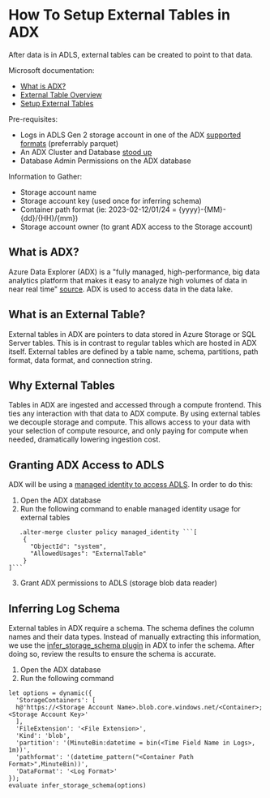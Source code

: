 # How To Setup External Tables in ADX

After data is in ADLS, external tables can be created to point to that data. 

Microsoft documentation:
* [What is ADX?](https://learn.microsoft.com/en-us/azure/data-explorer/data-explorer-overview)
* [External Table Overview](https://learn.microsoft.com/en-us/azure/data-explorer/kusto/query/schema-entities/externaltables)
* [Setup External Tables](https://learn.microsoft.com/en-us/azure/data-explorer/kusto/management/external-tables-azurestorage-azuredatalake)

Pre-requisites:
* Logs in ADLS Gen 2 storage account in one of the ADX [supported formats](https://learn.microsoft.com/en-us/azure/data-explorer/ingestion-supported-formats) (preferrably parquet)
* An ADX Cluster and Database [stood up](https://learn.microsoft.com/en-us/azure/data-explorer/create-cluster-and-database?tabs=free)
* Database Admin Permissions on the ADX database

Information to Gather:
* Storage account name
* Storage account key (used once for inferring schema)
* Container path format (ie: 2023-02-12/01/24 = {yyyy}-{MM}-{dd}/{HH}/{mm})
* Storage account owner (to grant ADX access to the Storage account)

## What is ADX?
Azure Data Explorer (ADX) is a "fully managed, high-performance, big data analytics platform that makes it easy to analyze high volumes of data in near real time" [source](https://learn.microsoft.com/en-us/azure/data-explorer/data-explorer-overview). ADX is used to access data in the data lake.

## What is an External Table?
External tables in ADX are pointers to data stored in Azure Storage or SQL Server tables. This is in contrast to regular tables which are hosted in ADX itself. 
External tables are defined by a table name, schema, partitions, path format, data format, and connection string.

## Why External Tables
Tables in ADX are ingested and accessed through a compute frontend. This ties any interaction with that data to ADX compute. By using external tables we decouple storage and compute. This allows access to your data with your selection of compute resource, and only paying for compute when needed, dramatically lowering ingestion cost.

## Granting ADX Access to ADLS
ADX will be using a [managed identity to access ADLS](https://learn.microsoft.com/en-us/azure/data-explorer/external-tables-managed-identities?tabs=system-assigned%2Cazure-storage#1---configure-a-managed-identity-for-use-with-external-tables). In order to do this:
1. Open the ADX database
2. Run the following command to enable managed identity usage for external tables
```kql
   .alter-merge cluster policy managed_identity ```[
    {
      "ObjectId": "system",
      "AllowedUsages": "ExternalTable"
    }
]```
```
3. Grant ADX permissions to ADLS (storage blob data reader)

   
## Inferring Log Schema
External tables in ADX require a schema. The schema defines the column names and their data types. Instead of manually extracting this information, we use the [infer_storage_schema plugin](https://learn.microsoft.com/en-us/azure/data-explorer/kusto/query/inferstorageschemaplugin) in ADX to infer the schema. After doing so, review the results to ensure the schema is accurate.

1. Open the ADX database
2. Run the following command 
```kql
let options = dynamic({
  'StorageContainers': [
  h@'https://<Storage Account Name>.blob.core.windows.net/<Container>;<Storage Account Key>'
  ],
  'FileExtension': '<File Extension>',
  'Kind': 'blob',
  'partition': '(MinuteBin:datetime = bin(<Time Field Name in Logs>, 1m))',
  'pathformat': '(datetime_pattern("<Container Path Format>",MinuteBin))',
  'DataFormat': '<Log Format>'
});
evaluate infer_storage_schema(options)
```


